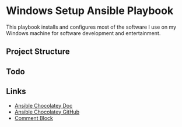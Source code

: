 # Windows Setup Ansible Playbook
This playbook installs and configures most of the software I use on my Windows machine for software development and entertainment.

## Project Structure

## Todo

## Links
- [Ansible Chocolatey Doc](https://docs.ansible.com/ansible/latest/collections/chocolatey/chocolatey/win_chocolatey_module.html#notes)
- [Ansible Chocolatey GitHub](https://github.com/chocolatey/chocolatey-ansible)
- [Comment Block](https://blocks.jkniest.dev/)